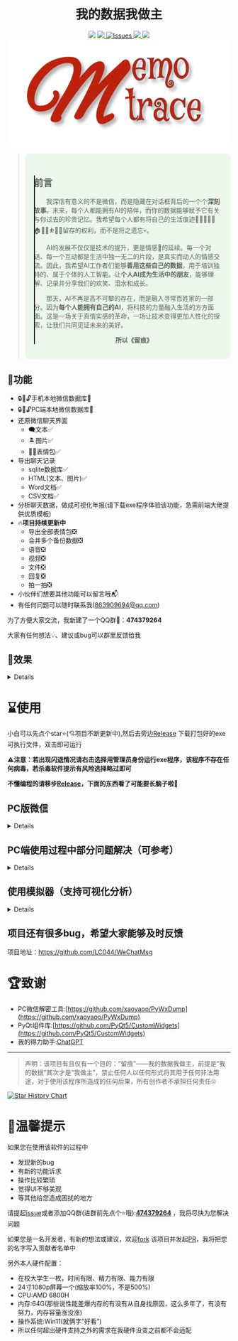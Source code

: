 <h1 align="center">我的数据我做主</h1>
<div align="center">
<img src="https://img.shields.io/badge/WeChat-留痕-blue.svg">
<a href="https://github.com/LC044/WeChatMsg/stargazers">
    <img src="https://img.shields.io/github/stars/LC044/WeChatMsg.svg" />
</a>
<a href="https://github.com/LC044/WeChatMsg/issues">
      <img alt="Issues" src="https://img.shields.io/github/issues/LC044/WeChatMsg?color=0088ff" />
    </a>
<a href="./doc/readme.md">
    <img src="https://img.shields.io/badge/文档-最新-brightgreen.svg" />
</a>
<a href="LICENSE">
    <img src="https://img.shields.io/github/license/LC044/WeChatMsg" />
</a>
</div>

<div align="center">
<a><img src="./doc/images/logo.png" height="240"/></a>
</div>
<blockquote>
<div style="background-color: #eaf7ea; border-radius: 10px; padding: 20px; position: relative;">
  <div style="position: relative;">
    <div style="position: absolute;top: 0;bottom: 0;left: 0;width: 2px;background-color: #000000;"></div>
    <h2>前言</h2>
    <div style="text-indent: 2em;">
        <p style="text-indent:2em;">我深信有意义的不是微信，而是隐藏在对话框背后的一个个<strong>深刻故事</strong>。未来，每个人都能拥有AI的陪伴，而你的数据能够赋予它有关与你过去的珍贵记忆。我希望每个人都有将自己的生活痕迹👨‍👩‍👦👚🥗🏠️🚴🧋⛹️🛌🛀留存的权利，而不是将之遗忘💀。</p>
        <p style="text-indent:2em;">AI的发展不仅仅是技术的提升，更是情感💞的延续。每一个对话、每一个互动都是生活中独一无二的片段，是真实而动人的情感交流。因此，我希望AI工作者们能够<strong>善用这些自己的数据</strong>，用于培训独特的、属于个体的人工智能。让<strong>个人AI成为生活中的朋友</strong>，能够理解、记录并分享我们的欢笑、泪水和成长。</p>
        <p style="text-indent:2em;">那天，AI不再是高不可攀的存在，而是融入寻常百姓家的一部分。因为<strong>每个人能拥有自己的AI</strong>，将科技的力量融入生活的方方面面。这是一场关于真情实感的革命，一场让技术变得更加人性化的探索，让我们共同见证未来的美好。</p>
        <p align="center"><strong>所以《留痕》</strong></p>
    </div>
  </div>
</div>
</blockquote>

## 🍉功能

- 🔒️🔑🔓️手机本地微信数据库🐶
- 🔒️🔑🔓️PC端本地微信数据库🐶
- 还原微信聊天界面
    - 🗨文本✅
    - 🏝图片✅
    - 🐻‍❄️表情包✅
- 导出聊天记录
    - sqlite数据库✅
    - HTML(文本、图片)✅
    - Word文档✅
    - CSV文档✅
- 分析聊天数据，做成可视化年报(请下载exe程序体验该功能，急需前端大佬提供优质模板)
- 🔥**项目持续更新中**
    - 导出全部表情包❎
    - 合并多个备份数据❎
    - 语音❎
    - 视频❎
    - 文件❎
    - 回复❎
    - 拍一拍❎
- 小伙伴们想要其他功能可以留言哦📬
- 有任何问题可以随时联系我(863909694@qq.com)

为了方便大家交流，我新建了一个QQ群💬：**474379264**

大家有任何想法💡、建议或bug可以群里反馈给我

[//]: # (<img src="doc/images/qq.jpg" height=480/>)

## 🥤效果

<details>

<img alt="聊天界面" src="doc/images/chat_.png"/>

![image-20230520235220104](doc/images/image-20230520235220104.png)

![image-20230520235338305](doc/images/image-20230520235338305.png)

![image-20230520235351749](doc/images/image-20230520235351749.png)

![image-20230520235400772](doc/images/image-20230520235400772.png)

![image-20230520235409112](doc/images/image-20230520235409112.png)

![image-20230520235422128](doc/images/image-20230520235422128.png)

![image-20230520235431091](doc/images/image-20230520235431091.png)

</details>

# ⌛使用

小白可以先点个star⭐(💘项目不断更新中),然后去旁边[Release](https://github.com/LC044/WeChatMsg/releases)
下载打包好的exe可执行文件，双击即可运行

**⚠️注意：若出现闪退情况请右击选择用管理员身份运行exe程序，该程序不存在任何病毒，若杀毒软件提示有风险选择略过即可**

**不懂编程的请移步[Release](https://github.com/LC044/WeChatMsg/releases)，下面的东西看了可能要长脑子啦🐶**

## PC版微信

<details>

### 1. 安装

```shell
# Python>=3.10
git clone https://github.com/LC044/WeChatMsg
cd WeChatMsg
pip install -r requirements_pc.txt -i https://pypi.tuna.tsinghua.edu.cn/simple
```

### 2. 使用

1. 登录微信

手机端使用聊天记录迁移功能将聊天数据迁移到电脑上

操作步骤：我->设置->聊天->聊天记录迁移与备份->迁移->
迁移到电脑微信（迁移完成后重启微信）[否则](https://github.com/LC044/WeChatMsg/issues/27)

2. 运行程序

```shell
python main_pc.py
```

3. 点击获取信息

![](./doc/images/pc_decrypt_info.png)

4. 设置微信安装路径(如果自动设置好了就**不用管**了)

可以到微信->设置->文件管理查看

![](./doc/images/setting.png)

点击**设置微信路径**按钮，选择该文件夹路径下的带有wxid_xxx的路径(没有wxid的话先选择其中一个文件夹不对的话换其他文件夹)

![](./doc/images/path_select.png)

5. 获取到密钥和微信路径之后点击开始解密
6. 解密后的数据库文件保存在./app/DataBase/Msg路径下

### 3. 查看

随便下载一个SQLite数据库查看软件就能打开数据库，例如[DB Browser for SQLite](https://sqlitebrowser.org/dl/)
（不懂SQL的稍微学下SQL咱再来，或者自动跳过该步骤直接往下看最终效果）

* [数据库功能介绍](./doc/数据库介绍.md)
* [更多功能介绍](./doc/电脑端使用教程.md)

显示效果

<img alt="聊天界面" src="doc/images/chat_.png"/>

### 4. pc端功能展示

恭喜你解密成功，来看看效果吧~

#### 4.1 最上方导航栏

可以点击获取教程，相关信息，导出全部信息的csv文件。

![](./doc/images/main_window.png)

#### 4.2 聊天界面

点击**左侧导航栏——>聊天**
，会随机跳转到某一个好友的界面，滚轮滚动，可以向上翻看更早的聊天记录（温馨提示：可能在翻的时候会有卡顿的现象，是因为数据加载需要时间，后期我们会继续优化嗷~
）。目前聊天记录中文字、图片、表情包基本可以正常显示~

![](./doc/images/chat_window1.png)


当你想要查找某一位好友的信息时，可以在图中红框输入信息，点击Enter回车键，进行检索

![](./doc/images/chat_window2.png)

#### 4.3 好友界面

点击**左侧导航栏——>好友**，会跳转到好友的界面，同样可以选择好友，右上方导航栏中有（1）统计信息（2）情感分析（3）年度报告（4）退出（5）导出聊天记录：可选择导出为word、csv、html格式。

![](./doc/images/contact_window.png)

**功能部分未集成或开发，请您耐心等待呀~**

</details>

## PC端使用过程中部分问题解决（可参考）

<details>

#### 🤔如果您在pc端使用的时候出现问题，可以先参考以下方面，如果仍未解决，可以在群里交流~

如果您遇到下图所示的问题，是由于没有在电脑端登录微信

![](./doc/images/login_wx.png)

如果您遇到下图所示的问题，需要先运行`decrypt_window`的可执行文件或者源代码文件

```
python decrypt_window.py
```

![](./doc/images/decrypt_wx.png)

如果您在运行可执行程序的时候出现闪退的现象，请右击软件使用管理员权限运行。

![](./doc/images/exe_file.png)

如果您在获取信息的时候，`wxid`
显示none，但是密钥是存在的，需要在微信文件保存的路径中选择该文件夹路径下的带有wxid_xxx的名字，填到wxid位置并继续点击`开始启动`

![](./doc/images/with_wxid_name.png)

如果出现如图所示的报错信息，将`app/database/msg`文件夹删除，重新运行`main_pc.py`。

![](./doc/images/err_log.png)


导出数据成功之后，该文件位置与exe文件位置相同（或者在源码.data文件下）

![](./doc/images/message.png)


#### 🤔注意

解密一个微信数据库之后，登录新的微信并不会实时更改

</details>

## 使用模拟器（支持可视化分析）

<details>

**不推荐使用，PC端微信可视化功能马上实现**

1. 根据[教程](https://blog.csdn.net/m0_59452630/article/details/124222235?spm=1001.2014.3001.5501)获得两个文件
    - auth_info_key_prefs.xml——解析数据库密码
    - EnMicroMsg.db——聊天数据库
    - **上面这两个文件就可以**
2. 安装依赖库

python版本>=3.10

**说明:用到了python3.10的match语法，不方便更换python版本的小伙伴可以把match(运行报错的地方)更改为if else**

命令行运行以下代码（**建议使用Pycharm打开项目，Pycharm会自动配置好所有东西，直接运行main.py即可**）

```bash
pip install -r requirements.txt -i https://pypi.tuna.tsinghua.edu.cn/simple
```

运行main.py

```bash
python main.py
```

3. 出现解密界面

![image-20230521001305274](doc/images/image-20230521001305274.png)

按照提示选择上面获得的两个文件，等待解密完成，重新运行程序

4. 进入主界面

这时候不显示头像，因为头像文件没有导入进来

![image-20230521001547481](doc/images/image-20230521001547481.png)

根据[教程](https://blog.csdn.net/m0_59452630/article/details/124222235?spm=1001.2014.3001.5501)
将头像文件夹avatar复制到工程目录./app/data/目录下

![image-20230521001726799](doc/images/image-20230521001726799.png)

如果想要显示聊天图像就把[教程](https://blog.csdn.net/m0_59452630/article/details/124222235?spm=1001.2014.3001.5501)
里的image2文件夹复制到./app/data文件夹里，效果跟上图一样

复制进来之后再运行程序就有图像了

![image-20230520235113261](doc/images/image-20230520235113261.png)

</details>

## 项目还有很多bug，希望大家能够及时反馈

项目地址：https://github.com/LC044/WeChatMsg

# 🏆致谢

* PC微信解密工具:[https://github.com/xaoyaoo/PyWxDump](https://github.com/xaoyaoo/PyWxDump)
* PyQt组件库:[https://github.com/PyQt5/CustomWidgets](https://github.com/PyQt5/CustomWidgets)
* 我的得力助手:[ChatGPT](https://chat.openai.com/)

---

> 声明：该项目有且仅有一个目的：“留痕”——我的数据我做主，前提是“我的数据”其次才是“我做主”，禁止任何人以任何形式将其用于任何非法用途，对于使用该程序所造成的任何后果，所有创作者不承担任何责任🙄

[![Star History Chart](https://api.star-history.com/svg?repos=LC044/WeChatMsg&type=Date)](https://star-history.com/?utm_source=bestxtools.com#LC044/WeChatMsg&Date)

# 🎄温馨提示

如果您在使用该软件的过程中

* 发现新的bug
* 有新的功能诉求
* 操作比较繁琐
* 觉得UI不够美观
* 等其他给您造成困扰的地方

请提起[issue](https://github.com/LC044/WeChatMsg/issues)或者添加QQ群(进群前先点个⭐哦):[**474379264**](doc/images/qq.jpg)
，我将尽快为您解决问题

如果您是一名开发者，有新的想法或建议，欢迎[fork](https://github.com/LC044/WeChatMsg/forks)
该项目并发起[PR](https://github.com/LC044/WeChatMsg/pulls)，我将把您的名字写入贡献者名单中

另外本人硬件配置：

* 在校大学生一枚，时间有限、精力有限、能力有限
* 24寸1080p屏幕一个(缩放率100%，不是500%)
* CPU:AMD 6800H
* 内存:64G(那些说性能差爆内存的有没有从自身找原因，这么多年了，有没有努力，内存容量涨没涨)
* 操作系统:Win11(就俩字“好看”)
* 所以任何超出硬件支持之外的需求在我硬件没变之前都不会适配